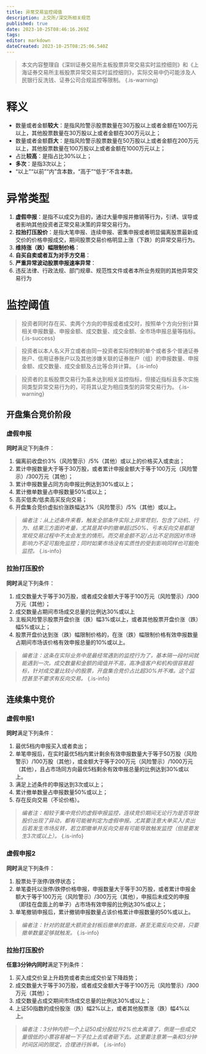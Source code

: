 ```yaml
---
title: 异常交易监控阈值
description: 上交所/深交所相关规范
published: true
date: 2023-10-25T08:46:16.269Z
tags: 
editor: markdown
dateCreated: 2023-10-25T08:25:06.540Z
---
```


> 本文内容整理自《深圳证券交易所主板股票异常交易实时监控细则》和《上海证券交易所主板股票异常交易实时监控细则》，实际交易中仍可能涉及人民银行反洗钱、证券公司合规监控等限制。
{.is-warning}

# 释义
- 数量或者金额**较大**：是指风险警示股票数量在30万股以上或者金额在100万元以上，其他股票数量在30万股以上或者金额在300万元以上；
- 数量或者金额**巨大**：是指风险警示股票数量在50万股以上或者金额在200万元以上，其他股票数量在100万股以上或者金额在1000万元以上；
- 占比**较高**：是指占比30%以上；
- **多次**：是指3次以上；
- “以上”“以前”“内”含本数，“高于”“低于”不含本数。
 
# 异常类型
1. **虚假申报**：是指不以成交为目的，通过大量申报并撤销等行为，引诱、误导或者影响其他投资者正常交易决策的异常交易行为。
2. **拉抬打压股价**：是指大笔申报、连续申报、密集申报或者明显偏离股票最新成交价的价格申报成交，期间股票交易价格明显上涨（下跌）的异常交易行为。
3. **维持涨（跌）幅限制价格**：
4. **自买自卖或者互为对手方交易**：
5. **严重异常波动股票申报速率异常**：
6. 违反法律、行政法规、部门规章、规范性文件或者本所业务规则的其他异常交易行为
 
# 监控阈值
> 投资者同时存在买、卖两个方向的申报或者成交时，按照单个方向分别计算相关申报数量、申报金额、成交数量、成交金额、全市场申报总量等指标。
{.is-success}

> 投资者以本人名义开立或者由同一投资者实际控制的单个或者多个普通证券账户、信用证券账户以及其他涉嫌关联的证券账户（组）的申报数量、申报金额、成交数量、成交金额及占比等合并计算。
{.is-info}

> 投资者的主板股票交易行为虽未达到相关监控指标，但接近指标且多次实施同类型异常交易行为的，可将其认定为相应类型的异常交易行为。
{.is-warning}

## 开盘集合竞价阶段
### 虚假申报
**同时**满足下列条件：
1. 偏离前收盘价3%（风险警示）/5%（其他）或以上的价格买入或卖出；
2. 累计申报数量大于等于30万股，或者累计申报金额大于等于100万元（风险警示）/300万元（其他）；
3. 累计申报数量占同方向申报比例达到30%或以上；
4. 累计撤单数量占申报数量50%或以上；
5. 高买低卖/低卖高买反向交易；
6. 开盘集合竞价虚拟价涨跌幅达3%（风险警示）/5%（其他）或以上。

> *编者注：从上述条件来看，触发全部条件实际上非常苛刻，包含了动机、行为、结果三方面的考量，尤其是其中的撤单超过50%、亏本反向交易都是常规交易过程中不太会发生的情形。而交易金额不足/占比不足则因对市场影响力不足可豁免监控；同时如果市场没有实质性的受到影响同样也可豁免监控。*
{.is-info}

### 拉抬打压股价
**同时**满足下列条件：
1. 成交数量大于等于30万股，或者成交金额大于等于100万元（风险警示）/300万元（其他）；
2. 成交数量占期间市场成交总量的比例达30%或以上 
3. 主板风险警示股票开盘价涨（跌）幅3%或以上，或者其他股票开盘价涨（跌）幅5%或以上；
4. 股票开盘价达到涨（跌）幅限制价格的，在涨（跌）幅限制价格有效申报数量占期间市场该价格有效申报总量的10%或以上。

> *编者注：这条在实际业务中是最经常遇到的监控行为了，基本隔一段时间就能遇到一次。成交数量和金额的阈值并不高，高净值客户和机构很容易超标，针对成交量比较小的股票，开盘集合竞价占比超30%并不难。这个监控甚至不要求有反向交易。*
{.is-info}


## 连续集中竞价
### 虚假申报1
**同时**满足下列条件：
1. 最优5档内申报买入或者卖出；
2. 单笔申报后，在实时最优5档内累计剩余有效申报数量大于等于50万股（风险警示）/100万股（其他），或金额大于等于200万元（风险警示）/1000万元（其他），且占市场同方向最优5档剩余有效申报总量的比例达到30%或以上。
3. 满足上述条件的申报达到3次或以上；
4. 累计撤单数量占申报数量50%或以上；
5. 存在反向交易（不论价格）。
> *编者注：相较于集中竞价的虚假申报监控，连续竞价期间无论行为是否导致股价出现了异动，都有可能被判定为虚假申报。尤其要注意大单买入/卖出后若发生市场反转，若立即撤单并反向交易有可能导致触发监控（但是要发生3次或以上）。*
{.is-info}

### 虚假申报2
**同时**满足下列条件：
1. 股票处于涨停/跌停状态；
2. 单笔委托以涨停/跌停价格申报，申报数量大于等于30万股，或者累计申报金额大于等于100万元（风险警示）/300万元（其他），申报后未成交的申报（即挂在盘面上的单子）占市场有效申报的比例达30%或以上；
3. 单笔撤销申报后，累计撤销申报数量占该价格累计申报数量的50%或以上。
> *编者注：针对的就是大额资金封板后撤单的套路，甚至无需反向交易，只要撤单数量足够就触发。*
{.is-info}

### 拉抬打压股价
**任意3分钟内同时**满足下列条件：
1. 买入成交价呈上升趋势或者卖出成交价呈下降趋势；
2. 成交数量大于等于30万股，或者成交金额大于等于100万元（风险警示）/300万元（其他）；
3. 成交数量占成交期间市场成交总量的比例达30%或以上；
4. 上证50指数的成份股涨（跌）幅2%以上，或者其他股票涨（跌）幅4%以上。
> *编者注：3分钟内把一个上证50成分股拉升2%也太离谱了，倒是一些成交量很低的小票容易被一下子拉上去或者砸下去。这里要注意第一条和3分钟时间区间的限定，合理进行拆单。*
{.is-info}

